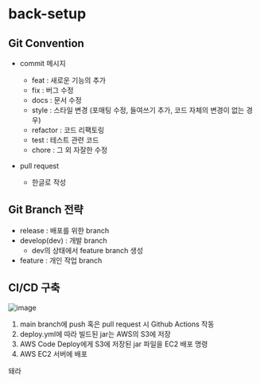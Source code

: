 # back-setup

## Git Convention
- commit 메시지
  - feat : 새로운 기능의 추가
  - fix : 버그 수정
  - docs : 문서 수정
  - style : 스타일 변경 (포매팅 수정, 들여쓰기 추가, 코드 자체의 변경이 없는 경우)
  - refactor : 코드 리팩토링
  - test : 테스트 관련 코드
  - chore : 그 외 자잘한 수정
  
- pull request 
  - 한글로 작성
  
## Git Branch 전략
- release : 배포를 위한 branch
- develop(dev) : 개발 branch
  - dev의 상태에서 feature branch 생성
- feature : 개인 작업 branch

## CI/CD 구축
![image](https://user-images.githubusercontent.com/111469930/229506681-aa8ec884-ce90-43f4-b8e4-c418db1842da.png)

1. main branch에 push 혹은 pull request 시 Github Actions 작동
2. deploy.yml에 따라 빌드된 jar는 AWS의 S3에 저장
3. AWS Code Deploy에게 S3에 저장된 jar 파일을 EC2 배포 명령
4. AWS EC2 서버에 배포

돼라
